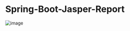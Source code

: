 # Spring-Boot-Jasper-Report
![image](https://github.com/urtaav/jaspert-report-java/assets/30246385/a3707e9a-ba34-43e0-b66a-56c0e28e8b23)
